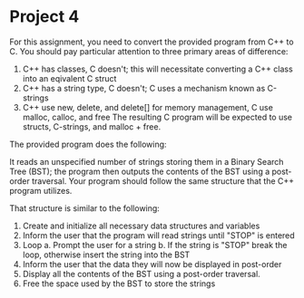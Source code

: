 # Project 4

For this assignment, you need to convert the provided program from C++ to C. You should pay particular 
attention to three primary areas of difference:
1. C++ has classes, C doesn't; this will necessitate converting a C++ class into an eqivalent C struct
2. C++ has a string type, C doesn't; C uses a mechanism known as C-strings
3. C++ use new, delete, and delete[] for memory management, C use malloc, calloc, and free
The resulting C program will be expected to use structs, C-strings, and malloc + free.


The provided program does the following:

It reads an unspecified number of strings storing them in a Binary Search Tree (BST); the program then
outputs the contents of the BST using a post-order traversal. Your program should follow the same structure
that the C++ program utilizes.

That structure is similar to the following:
1. Create and initialize all necessary data structures and variables
2. Inform the user that the program will read strings until "STOP" is entered
3. Loop
   a. Prompt the user for a string
   b. If the string is "STOP" break the loop, otherwise insert the string into the BST
4. Inform the user that the data they will now be displayed in post-order
5. Display all the contents of the BST using a post-order traversal.
6. Free the space used by the BST to store the strings 
